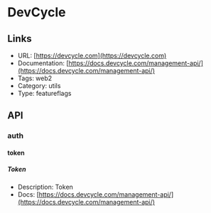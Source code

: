 # DevCycle

## Links

* URL: [https://devcycle.com](https://devcycle.com)
* Documentation: [https://docs.devcycle.com/management-api/](https://docs.devcycle.com/management-api/)
* Tags: web2
* Category: utils
* Type: featureflags

## API

### auth

#### token

##### Token

* Description: Token
* Docs: [https://docs.devcycle.com/management-api/](https://docs.devcycle.com/management-api/)
